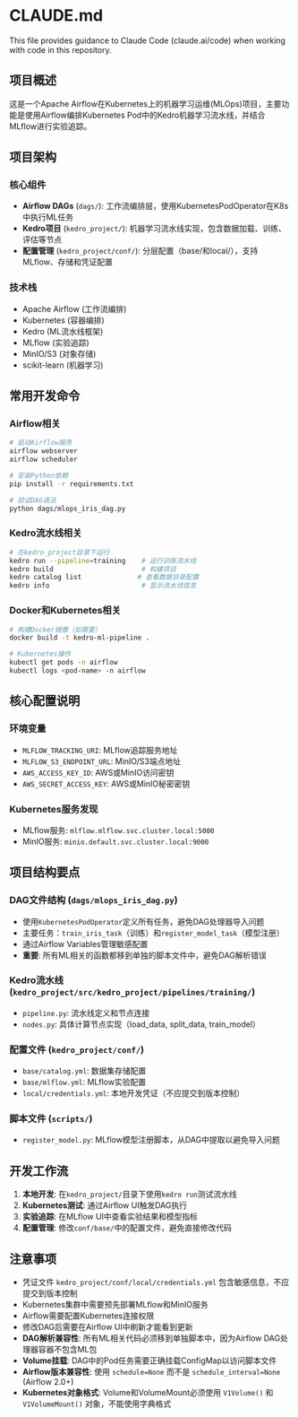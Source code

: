 # CLAUDE.md

This file provides guidance to Claude Code (claude.ai/code) when working with code in this repository.

## 项目概述

这是一个Apache Airflow在Kubernetes上的机器学习运维(MLOps)项目，主要功能是使用Airflow编排Kubernetes Pod中的Kedro机器学习流水线，并结合MLflow进行实验追踪。

## 项目架构

### 核心组件
- **Airflow DAGs** (`dags/`): 工作流编排层，使用KubernetesPodOperator在K8s中执行ML任务
- **Kedro项目** (`kedro_project/`): 机器学习流水线实现，包含数据加载、训练、评估等节点
- **配置管理** (`kedro_project/conf/`): 分层配置（base/和local/），支持MLflow、存储和凭证配置

### 技术栈
- Apache Airflow (工作流编排)
- Kubernetes (容器编排)
- Kedro (ML流水线框架)
- MLflow (实验追踪)
- MinIO/S3 (对象存储)
- scikit-learn (机器学习)

## 常用开发命令

### Airflow相关
```bash
# 启动Airflow服务
airflow webserver
airflow scheduler

# 安装Python依赖
pip install -r requirements.txt

# 验证DAG语法
python dags/mlops_iris_dag.py
```

### Kedro流水线相关
```bash
# 在kedro_project目录下运行
kedro run --pipeline=training    # 运行训练流水线
kedro build                      # 构建项目
kedro catalog list              # 查看数据目录配置
kedro info                       # 显示流水线信息
```

### Docker和Kubernetes相关
```bash
# 构建Docker镜像（如需要）
docker build -t kedro-ml-pipeline .

# Kubernetes操作
kubectl get pods -n airflow
kubectl logs <pod-name> -n airflow
```

## 核心配置说明

### 环境变量
- `MLFLOW_TRACKING_URI`: MLflow追踪服务地址
- `MLFLOW_S3_ENDPOINT_URL`: MinIO/S3端点地址
- `AWS_ACCESS_KEY_ID`: AWS或MinIO访问密钥
- `AWS_SECRET_ACCESS_KEY`: AWS或MinIO秘密密钥

### Kubernetes服务发现
- MLflow服务: `mlflow.mlflow.svc.cluster.local:5000`
- MinIO服务: `minio.default.svc.cluster.local:9000`

## 项目结构要点

### DAG文件结构 (`dags/mlops_iris_dag.py`)
- 使用`KubernetesPodOperator`定义所有任务，避免DAG处理器导入问题
- 主要任务：`train_iris_task`（训练）和`register_model_task`（模型注册）
- 通过Airflow Variables管理敏感配置
- **重要**: 所有ML相关的函数都移到单独的脚本文件中，避免DAG解析错误

### Kedro流水线 (`kedro_project/src/kedro_project/pipelines/training/`)
- `pipeline.py`: 流水线定义和节点连接
- `nodes.py`: 具体计算节点实现（load_data, split_data, train_model）

### 配置文件 (`kedro_project/conf/`)
- `base/catalog.yml`: 数据集存储配置
- `base/mlflow.yml`: MLflow实验配置
- `local/credentials.yml`: 本地开发凭证（不应提交到版本控制）

### 脚本文件 (`scripts/`)
- `register_model.py`: MLflow模型注册脚本，从DAG中提取以避免导入问题

## 开发工作流

1. **本地开发**: 在`kedro_project/`目录下使用`kedro run`测试流水线
2. **Kubernetes测试**: 通过Airflow UI触发DAG执行
3. **实验追踪**: 在MLflow UI中查看实验结果和模型指标
4. **配置管理**: 修改`conf/base/`中的配置文件，避免直接修改代码

## 注意事项

- 凭证文件 `kedro_project/conf/local/credentials.yml` 包含敏感信息，不应提交到版本控制
- Kubernetes集群中需要预先部署MLflow和MinIO服务
- Airflow需要配置Kubernetes连接权限
- 修改DAG后需要在Airflow UI中刷新才能看到更新
- **DAG解析兼容性**: 所有ML相关代码必须移到单独脚本中，因为Airflow DAG处理器容器不包含ML包
- **Volume挂载**: DAG中的Pod任务需要正确挂载ConfigMap以访问脚本文件
- **Airflow版本兼容性**: 使用 `schedule=None` 而不是 `schedule_interval=None` (Airflow 2.0+)
- **Kubernetes对象格式**: Volume和VolumeMount必须使用 `V1Volume()` 和 `V1VolumeMount()` 对象，不能使用字典格式